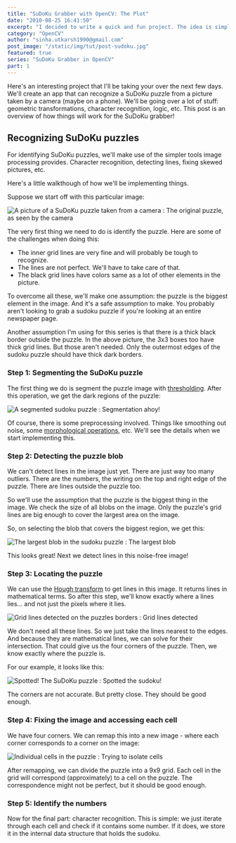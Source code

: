 ```yaml
---
title: "SuDoKu Grabber with OpenCV: The Plot"
date: "2010-08-25 16:41:50"
excerpt: "I decided to write a quick and fun project. The idea is simple - capture an image, identify the sudoku grid + digits and then solve the puzzle!"
category: "OpenCV"
author: "sinha.utkarsh1990@gmail.com"
post_image: "/static/img/tut/post-sudoku.jpg"
featured: true
series: "SuDoKu Grabber in OpenCV"
part: 1
---
```

Here's an interesting project that I'll be taking your over the next few days. We'll create an app that can recognize a SuDoKu puzzle from a picture taken by a camera (maybe on a phone). We'll be going over a lot of stuff: geometric transformations, character recognition, logic, etc. This post is an overview of how things will work for the SuDoKu grabber! 

## Recognizing SuDoKu puzzles

For identifying SuDoKu puzzles, we'll make use of the simpler tools image processing provides. Character recognition, detecting lines, fixing skewed pictures, etc.

Here's a little walkthough of how we'll be implementing things.

Suppose we start off with this particular image:

![A picture of a SuDoKu puzzle taken from a camera](/static/img/tut/sudoku-original.jpg)
: The original puzzle, as seen by the camera

The very first thing we need to do is identify the puzzle. Here are some of the challenges when doing this: 

  * The inner grid lines are very fine and will probably be tough to recognize.
  * The lines are not perfect. We'll have to take care of that.
  * The black grid lines have colors same as a lot of other elements in the picture.

To overcome all these, we'll make one assumption: the puzzle is the biggest element in the image. And it's a safe assumption to make. You probably aren't looking to grab a sudoku puzzle if you're looking at an entire newspaper page.

Another assumption I'm using for this series is that there is a thick black border outside the puzzle. In the above picture, the 3x3 boxes too have thick grid lines. But those aren't needed. Only the outermost edges of the sudoku puzzle should have thick dark borders.

### Step 1: Segmenting the SuDoKu puzzle

The first thing we do is segment the puzzle image with [thresholding](/tutorials/thresholding/). After this operation, we get the dark regions of the puzzle:

![A segmented sudoku puzzle](/static/img/tut/sudoku-segmented.jpg)
: Segmentation ahoy!

Of course, there is some preprocessing involved. Things like smoothing out noise, some [morphological operations](/tutorials/mathematical-morphology/), etc. We'll see the details when we start implementing this. 

### Step 2: Detecting the puzzle blob

We can't detect lines in the image just yet. There are just way too many outliers. There are the numbers, the writing on the top and right edge of the puzzle. There are lines outside the puzzle too.

So we'll use the assumption that the puzzle is the biggest thing in the image. We check the size of all blobs on the image. Only the puzzle's grid lines are big enough to cover the largest area on the image.

So, on selecting the blob that covers the biggest region, we get this:

![The largest blob in the sudoku puzzle](/static/img/tut/sudoku-puzzle-blob.jpg)
: The largest blob

This looks great! Next we detect lines in this noise-free image! 

### Step 3: Locating the puzzle

We can use the [Hough transform](/tutorials/the-hough-transform-basics/) to get lines in this image. It returns lines in mathematical terms. So after this step, we'll know exactly where a lines lies... and not just the pixels where it lies.

![Grid lines detected on the puzzles borders](/static/img/tut/sudoku-detect-lines.jpg)
: Grid lines detected

We don't need all these lines. So we just take the lines nearest to the edges. And because they are mathematical lines, we can solve for their intersection. That could give us the four corners of the puzzle. Then, we know exactly where the puzzle is.

For our example, it looks like this: 

![Spotted! The SuDoKu puzzle](/static/img/tut/sudoku-puzzle-located.jpg)
: Spotted the sudoku!

The corners are not accurate. But pretty close. They should be good enough.

### Step 4: Fixing the image and accessing each cell

We have four corners. We can remap this into a new image - where each corner corresponds to a corner on the image:

![Individual cells in the puzzle](/static/img/tut/sudoku-cells.jpg)
: Trying to isolate cells

After remapping, we can divide the puzzle into a 9x9 grid. Each cell in the grid will correspond (approximately) to a cell on the puzzle. The correspondence might not be perfect, but it should be good enough. 

### Step 5: Identify the numbers

Now for the final part: character recognition. This is simple: we just iterate through each cell and check if it contains some number. If it does, we store it in the internal data structure that holds the sudoku.
